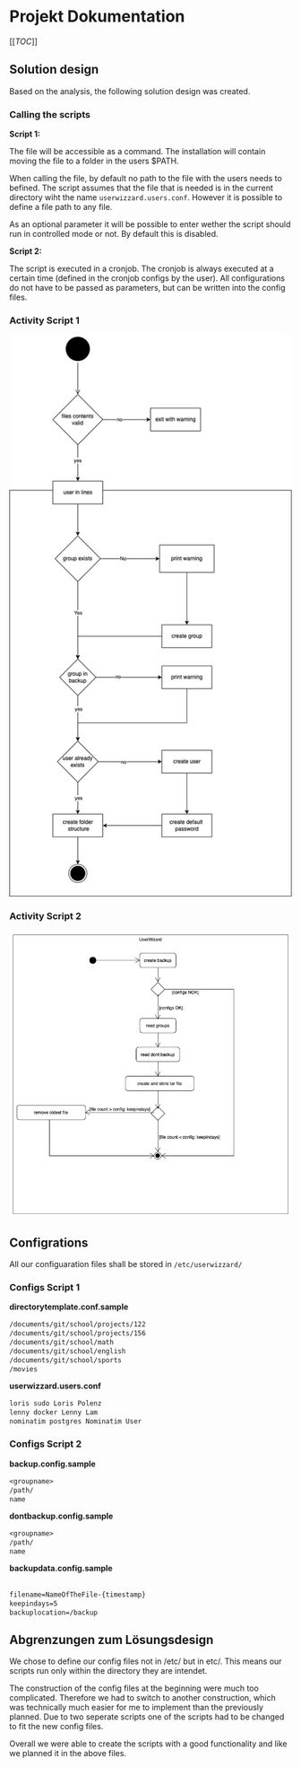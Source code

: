 # Projekt Dokumentation

[[_TOC_]]

## Solution design

Based on the analysis, the following solution design was created.

### Calling the scripts

**Script 1:**

The file will be accessible as a command. The installation will contain moving the file to a folder in the users $PATH.

When calling the file, by default no path to the file with the users needs to befined. The script assumes that the file that is needed is in the current directory wiht the name `userwizzard.users.conf`. However it is possible to define a file path to any file.

As an optional parameter it will be possible to enter wether the script should run in controlled mode or not. By default this is disabled.

**Script 2:**

The script is executed in a cronjob. The cronjob is always executed at a certain time (defined in the cronjob configs by the user). All configurations do not have to be passed as parameters, but can be written into the config files.

### Activity Script 1

![Activity Diagram Script 1](./assets/ActivityDiagramS1.png)

### Activity Script 2​

![Activity Diagram Script 2](./assets/ActivityDiagramS2.png)​

## Configrations

All our configuaration files shall be stored in `/etc/userwizzard/`

### Configs Script 1

**directorytemplate.conf.sample**

```
/documents/git/school/projects/122
/documents/git/school/projects/156
/documents/git/school/math
/documents/git/school/english
/documents/git/school/sports
/movies
```

**userwizzard.users.conf**

```
loris sudo Loris Polenz
lenny docker Lenny Lam
nominatim postgres Nominatim User
```

### Configs Script 2

**backup.config.sample**

```
<groupname>
/path/
name

```

**dontbackup.config.sample**

```
<groupname>
/path/
name
```

**backupdata.config.sample**

```

filename=NameOfTheFile-{timestamp}
keepindays=5
backuplocation=/backup

```

## Abgrenzungen zum Lösungsdesign

We chose to define our config files not in /etc/ but in etc/. This means our scripts run only within the directory they are intendet.

The construction of the config files at the beginning were much too complicated. Therefore we had to switch to another construction, which was technically much easier for me to implement than the previously planned. Due to two seperate scripts one of the scripts had to be changed to fit the new config files.

Overall we were able to create the scripts with a good functionality and like we planned it in the above files.
